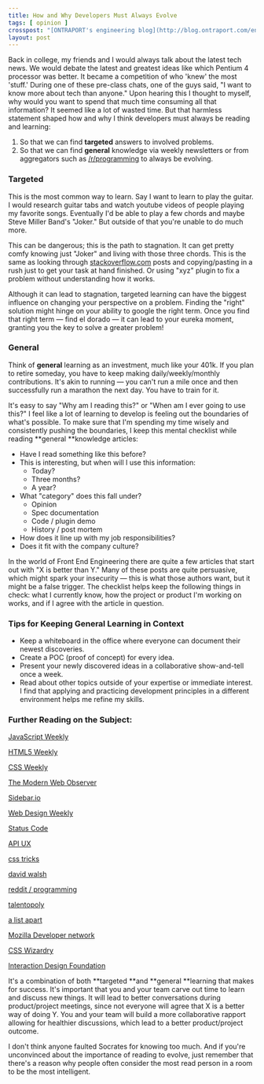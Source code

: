 ```yaml
---
title: How and Why Developers Must Always Evolve
tags: [ opinion ]
crosspost: "[ONTRAPORT's engineering blog](http://blog.ontraport.com/engineering/developers-must-always-evolve)"
layout: post
---
```



Back in college, my friends and I would always talk about the latest tech news. We would debate the latest and greatest ideas like which Pentium 4 processor was better. It became a competition of who 'knew' the most 'stuff.' During one of these pre-class chats, one of the guys said, "I want to know more about tech than anyone." Upon hearing this I thought to myself, why would you want to spend that much time consuming all that information? It seemed like a lot of wasted time. But that harmless statement shaped how and why I think developers must always be reading and learning:

1. So that we can find **targeted** answers to involved problems.
2. So that we can find **general** knowledge via weekly newsletters or from aggregators such as [/r/programming][1] to always be evolving.

### Targeted

This is the most common way to learn. Say I want to learn to play the guitar. I would research guitar tabs and watch youtube videos of people playing my favorite songs. Eventually I'd be able to play a few chords and maybe Steve Miller Band's "Joker." But outside of that you're unable to do much more.

This can be dangerous; this is the path to stagnation. It can get pretty comfy knowing just "Joker" and living with those three chords. This is the same as looking through [stackoverflow.com][2] posts and copying/pasting in a rush just to get your task at hand finished. Or using "xyz" plugin to fix a problem without understanding how it works.

Although it can lead to stagnation, targeted learning can have the biggest influence on changing your perspective on a problem. Finding the "right" solution might hinge on your ability to google the right term. Once you find that right term — find el dorado — it can lead to your eureka moment, granting you the key to solve a greater problem!

### General

Think of **general** learning as an investment, much like your 401k. If you plan to retire someday, you have to keep making daily/weekly/monthly contributions. It's akin to running — you can't run a mile once and then successfully run a marathon the next day. You have to train for it.

It's easy to say "Why am I reading this?" or "When am I ever going to use this?" I feel like a lot of learning to develop is feeling out the boundaries of what's possible. To make sure that I'm spending my time wisely and consistently pushing the boundaries, I keep this mental checklist while reading **general **knowledge articles:

* Have I read something like this before?
* This is interesting, but when will I use this information:
    * Today?
    * Three months?
    * A year?
* What "category" does this fall under?
    * Opinion
    * Spec documentation
    * Code / plugin demo
    * History / post mortem
* How does it line up with my job responsibilities?
* Does it fit with the company culture?

In the world of Front End Engineering there are quite a few articles that start out with "X is better than Y." Many of these posts are quite persuasive, which might spark your insecurity — this is what those authors want, but it might be a false trigger. The checklist helps keep the following things in check: what I currently know, how the project or product I'm working on works, and if I agree with the article in question.

### Tips for Keeping General Learning in Context

* Keep a whiteboard in the office where everyone can document their newest discoveries.
* Create a POC (proof of concept) for every idea.
* Present your newly discovered ideas in a collaborative show-and-tell once a week.
* Read about other topics outside of your expertise or immediate interest. I find that applying and practicing development principles in a different environment helps me refine my skills.

### Further Reading on the Subject:

[JavaScript Weekly][3]

[HTML5 Weekly][4]

[CSS Weekly][5]

[The Modern Web Observer][6]

[Sidebar.io][7]

[Web Design Weekly][8]

[Status Code][9]

[API UX][10]

[css tricks][11]

[david walsh][12]

[reddit / programming][13]

[talentopoly][14]

[a list apart][15]

[Mozilla Developer network][16]

[CSS Wizardry][17]

[Interaction Design Foundation][18]

It's a combination of both **targeted **and **general **learning that makes for success. It's important that you and your team carve out time to learn and discuss new things. It will lead to better conversations during product/project meetings, since not everyone will agree that X is a better way of doing Y. You and your team will build a more collaborative rapport allowing for healthier discussions, which lead to a better product/project outcome.

I don't think anyone faulted Socrates for knowing too much. And if you're unconvinced about the importance of reading to evolve, just remember that there's a reason why people often consider the most read person in a room to be the most intelligent.

[1]: http://reddit.com/r/programming
[2]: http://stackoverflow.com/
[3]: http://javascriptweekly.com/source=jebaird.com
[4]: http://html5weekly.com/?source=jebaird.com
[5]: http://css-weekly.com/?source=jebaird.com
[6]: http://appendto.com/modern-web-observer/?source=jebaird.com
[7]: http://sidebar.io/?source=jebaird.com
[8]: http://web-design-weekly.com/?source=jebaird.com
[9]: http://statuscode.org/?source=jebaird.com
[10]: http://apiux.com/?source=jebaird.com
[11]: http://css-tricks.com/?source=jebaird.com
[12]: http://davidwalsh.name/?source=jebaird.com
[13]: http://www.reddit.com/r/programming/?source=jebaird.com
[14]: https://talentopoly.com/?source=jebaird.com
[15]: http://alistapart.com/?source=jebaird.com
[16]: https://developer.mozilla.org/en-US/?source=jebaird.com
[17]: http://csswizardry.com/?source=jebaird.com
[18]: http://www.interaction-design.org/books/hci.html?source=jebaird.com
  